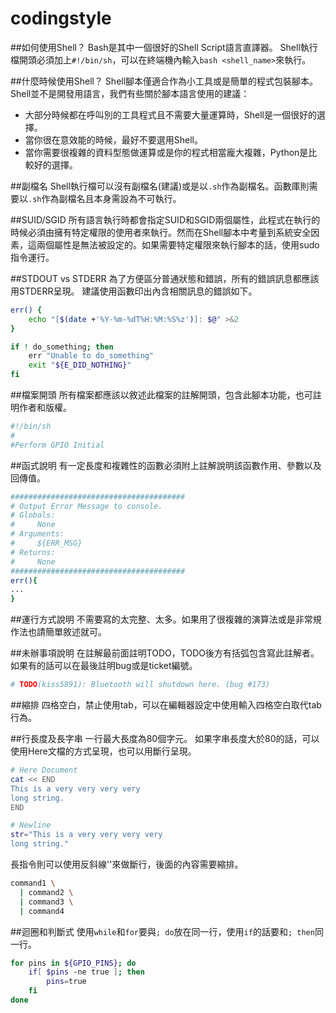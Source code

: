 # codingstyle

##如何使用Shell？
Bash是其中一個很好的Shell Script語言直譯器。
Shell執行檔開頭必須加上`#!/bin/sh`，可以在終端機內輸入`bash <shell_name>`來執行。

##什麼時候使用Shell？
Shell腳本僅適合作為小工具或是簡單的程式包裝腳本。
Shell並不是開發用語言，我們有些關於腳本語言使用的建議：
- 大部分時候都在呼叫別的工具程式且不需要大量運算時，Shell是一個很好的選擇。
- 當你很在意效能的時候，最好不要選用Shell。
- 當你需要很複雜的資料型態做運算或是你的程式相當龐大複雜，Python是比較好的選擇。

##副檔名
Shell執行檔可以沒有副檔名(建議)或是以`.sh`作為副檔名。函數庫則需要以`.sh`作為副檔名且本身需設為不可執行。

##SUID/SGID
所有語言執行時都會指定SUID和SGID兩個屬性，此程式在執行的時候必須由擁有特定權限的使用者來執行。然而在Shell腳本中考量到系統安全因素，這兩個屬性是無法被設定的。如果需要特定權限來執行腳本的話，使用sudo指令運行。

##STDOUT vs STDERR
為了方便區分普通狀態和錯誤，所有的錯誤訊息都應該用STDERR呈現。
建議使用函數印出內含相關訊息的錯誤如下。

```sh
err() {
    echo "[$(date +'%Y-%m-%dT%H:%M:%S%z')]: $@" >&2
}

if ! do_something; then
    err "Unable to do_something"
    exit "${E_DID_NOTHING}"
fi
```

##檔案開頭
所有檔案都應該以敘述此檔案的註解開頭，包含此腳本功能，也可註明作者和版權。

```sh
#!/bin/sh
#
#Perform GPIO Initial
```

##函式說明
有一定長度和複雜性的函數必須附上註解說明該函數作用、參數以及回傳值。

```sh
#######################################
# Output Error Message to console.
# Globals:
#     None
# Arguments:
#     ${ERR_MSG}
# Returns:
#     None
#######################################
err(){
...
}
```

##運行方式說明
不需要寫的太完整、太多。如果用了很複雜的演算法或是非常規作法也請簡單敘述就可。

##未辦事項說明
在註解最前面註明TODO，TODO後方有括弧包含寫此註解者。如果有的話可以在最後註明bug或是ticket編號。

```sh
# TODO(kiss5891): Bluetooth will shutdown here. (bug #173)
```

##縮排
四格空白，禁止使用tab，可以在編輯器設定中使用輸入四格空白取代tab行為。

##行長度及長字串
一行最大長度為80個字元。
如果字串長度大於80的話，可以使用Here文檔的方式呈現，也可以用斷行呈現。

```sh
# Here Document
cat << END
This is a very very very very
long string.
END

# Newline
str="This is a very very very very
long string."
```

長指令則可以使用反斜線'\'來做斷行，後面的內容需要縮排。

```sh
command1 \
  | command2 \
  | command3 \
  | command4
```

##迴圈和判斷式
使用`while`和`for`要與`; do`放在同一行，使用`if`的話要和`; then`同一行。

```sh
for pins in ${GPIO_PINS}; do
    if[ $pins -ne true ]; then
        pins=true
    fi
done
```
